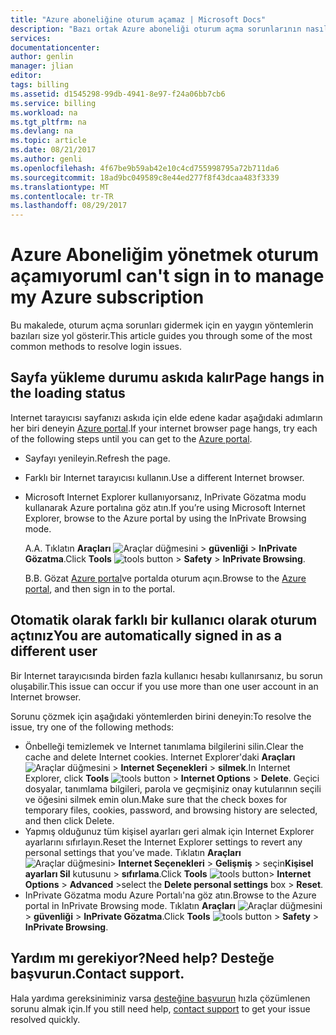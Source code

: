 ```yaml
---
title: "Azure aboneliğine oturum açamaz | Microsoft Docs"
description: "Bazı ortak Azure aboneliği oturum açma sorunlarının nasıl giderileceği açıklanmaktadır."
services: 
documentationcenter: 
author: genlin
manager: jlian
editor: 
tags: billing
ms.assetid: d1545298-99db-4941-8e97-f24a06bb7cb6
ms.service: billing
ms.workload: na
ms.tgt_pltfrm: na
ms.devlang: na
ms.topic: article
ms.date: 08/21/2017
ms.author: genli
ms.openlocfilehash: 4f67be9b59ab42e10c4cd755998795a72b711da6
ms.sourcegitcommit: 18ad9bc049589c8e44ed277f8f43dcaa483f3339
ms.translationtype: MT
ms.contentlocale: tr-TR
ms.lasthandoff: 08/29/2017
---
```

# <a name="i-cant-sign-in-to-manage-my-azure-subscription"></a><span data-ttu-id="7207b-103">Azure Aboneliğim yönetmek oturum açamıyorum</span><span class="sxs-lookup"><span data-stu-id="7207b-103">I can't sign in to manage my Azure subscription</span></span>
<span data-ttu-id="7207b-104">Bu makalede, oturum açma sorunları gidermek için en yaygın yöntemlerin bazıları size yol gösterir.</span><span class="sxs-lookup"><span data-stu-id="7207b-104">This article guides you through some of the most common methods to resolve login issues.</span></span>

## <a name="page-hangs-in-the-loading-status"></a><span data-ttu-id="7207b-105">Sayfa yükleme durumu askıda kalır</span><span class="sxs-lookup"><span data-stu-id="7207b-105">Page hangs in the loading status</span></span>
<span data-ttu-id="7207b-106">Internet tarayıcısı sayfanızı askıda için elde edene kadar aşağıdaki adımların her biri deneyin [Azure portal](https://portal.azure.com).</span><span class="sxs-lookup"><span data-stu-id="7207b-106">If your internet browser page hangs, try each of the following steps until you can get to the [Azure portal](https://portal.azure.com).</span></span>

* <span data-ttu-id="7207b-107">Sayfayı yenileyin.</span><span class="sxs-lookup"><span data-stu-id="7207b-107">Refresh the page.</span></span>
* <span data-ttu-id="7207b-108">Farklı bir Internet tarayıcısı kullanın.</span><span class="sxs-lookup"><span data-stu-id="7207b-108">Use a different Internet browser.</span></span>
* <span data-ttu-id="7207b-109">Microsoft Internet Explorer kullanıyorsanız, InPrivate Gözatma modu kullanarak Azure portalına göz atın.</span><span class="sxs-lookup"><span data-stu-id="7207b-109">If you’re using Microsoft Internet Explorer, browse to the Azure portal by using the InPrivate Browsing mode.</span></span> 
  
  <span data-ttu-id="7207b-110">A.</span><span class="sxs-lookup"><span data-stu-id="7207b-110">A.</span></span> <span data-ttu-id="7207b-111">Tıklatın **Araçları** ![Araçlar düğmesini](./media/billing-cannot-login-subscription/Toolsbutton.png) > **güvenliği** > **InPrivate Gözatma**.</span><span class="sxs-lookup"><span data-stu-id="7207b-111">Click **Tools** ![tools button](./media/billing-cannot-login-subscription/Toolsbutton.png) > **Safety** > **InPrivate Browsing**.</span></span>
  
  <span data-ttu-id="7207b-112">B.</span><span class="sxs-lookup"><span data-stu-id="7207b-112">B.</span></span> <span data-ttu-id="7207b-113">Gözat [Azure portal](https://portal.azure.com)ve portalda oturum açın.</span><span class="sxs-lookup"><span data-stu-id="7207b-113">Browse to the [Azure portal](https://portal.azure.com), and then sign in to the portal.</span></span>

## <a name="you-are-automatically-signed-in-as-a-different-user"></a><span data-ttu-id="7207b-114">Otomatik olarak farklı bir kullanıcı olarak oturum açtınız</span><span class="sxs-lookup"><span data-stu-id="7207b-114">You are automatically signed in as a different user</span></span>
<span data-ttu-id="7207b-115">Bir Internet tarayıcısında birden fazla kullanıcı hesabı kullanırsanız, bu sorun oluşabilir.</span><span class="sxs-lookup"><span data-stu-id="7207b-115">This issue can occur if you use more than one user account in an Internet browser.</span></span>

<span data-ttu-id="7207b-116">Sorunu çözmek için aşağıdaki yöntemlerden birini deneyin:</span><span class="sxs-lookup"><span data-stu-id="7207b-116">To resolve the issue, try one of the following methods:</span></span>

* <span data-ttu-id="7207b-117">Önbelleği temizlemek ve Internet tanımlama bilgilerini silin.</span><span class="sxs-lookup"><span data-stu-id="7207b-117">Clear the cache and delete Internet cookies.</span></span> <span data-ttu-id="7207b-118">Internet Explorer'daki **Araçları** ![Araçlar düğmesini](./media/billing-cannot-login-subscription/Toolsbutton.png) > **Internet Seçenekleri** > **silmek**.</span><span class="sxs-lookup"><span data-stu-id="7207b-118">In Internet Explorer, click **Tools** ![tools button](./media/billing-cannot-login-subscription/Toolsbutton.png) > **Internet Options** > **Delete**.</span></span> <span data-ttu-id="7207b-119">Geçici dosyalar, tanımlama bilgileri, parola ve geçmişiniz onay kutularının seçili ve öğesini silmek emin olun.</span><span class="sxs-lookup"><span data-stu-id="7207b-119">Make sure that the check boxes for temporary files, cookies, password, and browsing history are selected, and then click Delete.</span></span>
* <span data-ttu-id="7207b-120">Yapmış olduğunuz tüm kişisel ayarları geri almak için Internet Explorer ayarlarını sıfırlayın.</span><span class="sxs-lookup"><span data-stu-id="7207b-120">Reset the Internet Explorer settings to revert any personal settings that you’ve made.</span></span> <span data-ttu-id="7207b-121">Tıklatın **Araçları** ![Araçlar düğmesini](./media/billing-cannot-login-subscription/Toolsbutton.png)> **Internet Seçenekleri** > **Gelişmiş** > seçin**Kişisel ayarları Sil** kutusunu > **sıfırlama**.</span><span class="sxs-lookup"><span data-stu-id="7207b-121">Click **Tools** ![tools button](./media/billing-cannot-login-subscription/Toolsbutton.png)> **Internet Options** > **Advanced** >select the **Delete personal settings** box > **Reset**.</span></span>
* <span data-ttu-id="7207b-122">InPrivate Gözatma modu Azure Portalı'na göz atın.</span><span class="sxs-lookup"><span data-stu-id="7207b-122">Browse to the Azure portal in InPrivate Browsing mode.</span></span> <span data-ttu-id="7207b-123">Tıklatın **Araçları** ![Araçlar düğmesini](./media/billing-cannot-login-subscription/Toolsbutton.png) > **güvenliği** > **InPrivate Gözatma**.</span><span class="sxs-lookup"><span data-stu-id="7207b-123">Click **Tools** ![tools button](./media/billing-cannot-login-subscription/Toolsbutton.png) > **Safety** > **InPrivate Browsing**.</span></span>

## <a name="need-help-contact-support"></a><span data-ttu-id="7207b-124">Yardım mı gerekiyor?</span><span class="sxs-lookup"><span data-stu-id="7207b-124">Need help?</span></span> <span data-ttu-id="7207b-125">Desteğe başvurun.</span><span class="sxs-lookup"><span data-stu-id="7207b-125">Contact support.</span></span>
<span data-ttu-id="7207b-126">Hala yardıma gereksiniminiz varsa [desteğine başvurun](http://go.microsoft.com/fwlink/?linkid=544831&clcid=0x409) hızla çözümlenen sorunu almak için.</span><span class="sxs-lookup"><span data-stu-id="7207b-126">If you still need help, [contact support](http://go.microsoft.com/fwlink/?linkid=544831&clcid=0x409) to get your issue resolved quickly.</span></span> 

